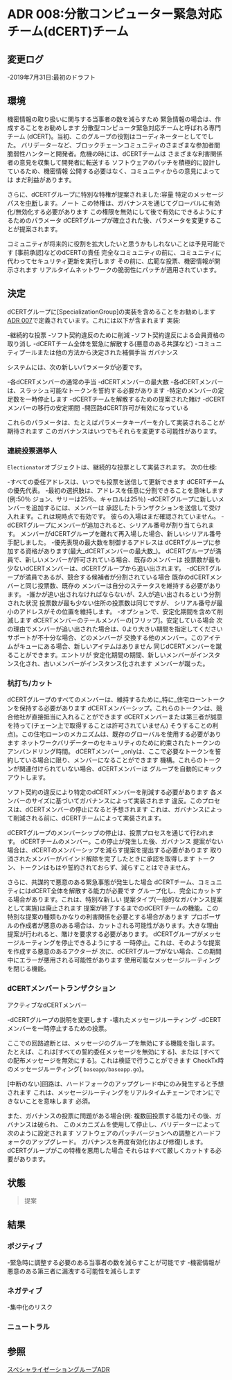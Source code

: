 # ADR 008:分散コンピューター緊急対応チーム(dCERT)チーム

## 変更ログ

-2019年7月31日:最初のドラフト

## 環境

機密情報の取り扱いに関与する当事者の数を減らすため
緊急情報の場合は、作成することをお勧めします
分散型コンピュータ緊急対応チームと呼ばれる専門チーム
(dCERT)。当初、このグループの役割はコーディネーターとしてでした。
バリデーターなど、ブロックチェーンコミュニティのさまざまな参加者間
脆弱性ハンターと開発者。危機の時には、dCERTチームは
さまざまな利害関係者の意見を収集して開発者に転送する
ソフトウェアのパッチを積極的に設計しているため、機密情報
公開する必要はなく、コミュニティからの意見によっては
まだ利益があります。

さらに、dCERTグループに特別な特権が提案されました:容量
特定のメッセージパスを[中断](別名、一時的に無効)します。ノート
この特権は、ガバナンスを通じてグローバルに有効化/無効化する必要があります
この権限を無効にして後で有効にできるようにするためのパラメータ
dCERTグループが確立された後、パラメータを変更することが提案されます。

コミュニティが将来的に役割を拡大したいと思うかもしれないことは予見可能です
[事前承認]などのdCERTの責任
完全なコミュニティの前に、コミュニティに代わってセキュリティ更新を実行します
その前に、広範な投票、機密情報が開示されます
リアルタイムネットワークの脆弱性にパッチが適用されています。

## 決定

dCERTグループに[SpecializationGroup]の実装を含めることをお勧めします
[ADR 007](./adr-007-specialization-groups.md)で定義されています。これには以下が含まれます
実装:

-継続的な投票
-ソフト契約違反のために削減
-ソフト契約違反による会員資格の取り消し
-dCERTチーム全体を緊急に解散する(悪意のある共謀など)
-コミュニティプールまたは他の方法から決定された補償手当
   ガバナンス

システムには、次の新しいパラメータが必要です。

-各dCERTメンバーの通常の手当
-dCERTメンバーの最大数
-各dCERTメンバーは、スラッシュ可能なトークンを誓約する必要があります
-特定のメンバーの定足数を一時停止します
-dCERTチームを解散するための提案された賭け
-dCERTメンバーの移行の安定期間
-開回路dCERT許可が有効になっている

これらのパラメータは、たとえばパラメータキーパーを介して実装されることが期待されます
このガバナンスはいつでもそれらを変更する可能性があります。

### 連続投票選挙人

`Electionator`オブジェクトは、継続的な投票として実装されます。
次の仕様:

-すべての委任アドレスは、いつでも投票を送信して更新できます
   dCERTチームの優先代表。
-最初の選択肢は、アドレスを任意に分割できることを意味します(例:50％
   ジョン、サリーは25％、キャロルは25％)
-dCERTグループに新しいメンバーを追加するには、メンバーは
   承認したトランザクションを送信して受け入れます。これは現時点で有効です。
   彼らの入場はまだ確認されていません。
    -dCERTグループにメンバーが追加されると、シリアル番号が割り当てられます。
     メンバーがdCERTグループを離れて再入場した場合、新しいシリアル番号
     手配しました。
-優先表現の最大数を制御するアドレスは
   dCERTグループに参加する資格があります(最大_dCERTメンバーの最大数_)。
   dCERTグループが満員で、新しいメンバーが許可されている場合、既存のメンバーは
   投票数が最も少ないdCERTメンバーは、dCERTグループから追い出されます。
    -dCERTグループが満員であるが、競合する候補者が分割されている場合
     既存のdCERTメンバーと同じ投票数、既存の
     メンバーは自分のステータスを維持する必要があります。
    -誰かが追い出されなければならないが、2人が追い出されるという分割された状況
     投票数が最も少ない住所の投票数は同じですが、
     シリアル番号が最小のアドレスがその位置を維持します。
-オプションで、安定化期間を含めて削減します
   dCERTメンバーのテールメンバーの[フリップ]。安定している場合
   次の理由でメンバーが追い出された場合は、0より大きい期間を指定してください
   サポートが不十分な場合、どのメンバーが
   交換する他のメンバー。このアイテムがキューにある場合、新しいアイテムはありません
   同じdCERTメンバーを蹴ることができます。エントリが
   安定化期間の期間、新しいメンバーがインスタンス化され、古いメンバーがインスタンス化されます
   メンバーが蹴った。 

### 杭打ち/カット

dCERTグループのすべてのメンバーは、維持するために_特に_住宅ローントークンを保持する必要があります
dCERTメンバーシップ。これらのトークンは、競合他社が直接抵当に入れることができます
dCERTメンバーまたは第三者が誠意を持って(チェーン上で取得することは許可されていません)
そうすることの利点)。この住宅ローンのメカニズムは、既存のグローバルを使用する必要があります
ネットワークバリデーターのセキュリティのために約束されたトークンのアンバンドリング時間。 dCERTメンバー
_onlyは、ここで必要なトークンを誓約している場合に限り、メンバーになることができます
機構。これらのトークンが関連付けられていない場合、dCERTメンバーは
グループを自動的にキックアウトします。

ソフト契約の違反により特定のdCERTメンバーを削減する必要があります
各メンバーのサイズに基づいてガバナンスによって実装されます
違反。このプロセスは、dCERTメンバーの停止になると予想されます
これは、ガバナンスによって削減される前に、dCERTチームによって実装されます。

dCERTグループのメンバーシップの停止は、投票プロセスを通じて行われます。
dCERTチームのメンバー。この停止が発生した後、ガバナンス
提案がない場合は、dCERTのメンバーシップを減らす提案を提出する必要があります
取り消されたメンバーがバインド解除を完了したときに承認を取得します
トークン、トークンはもはや誓約されておらず、減らすことはできません。

さらに、共謀的で悪意のある緊急事態が発生した場合
dCERTチーム、コミュニティにはdCERT全体を解散する能力が必要です
グループ化し、完全にカットする場合があります。これは、特別な新しい
提案タイプ(一般的なガバナンス提案として実施)は廃止されます
提案が終了するまでのdCERTチームの機能。この
特別な提案の種類もかなりの利害関係を必要とする場合があります
プロポーザルの作成者が悪意のある場合は、カットされる可能性があります。大きな理由
提案が行われると、賭けを要求する必要があります。
dCERTグループがメッセージルーティングを停止できるようにする
一時停止。これは、そのような提案を作成する悪意のあるアクターが
次に、dCERTグループがない場合、この期間中にエラーが悪用される可能性があります
使用可能なメッセージルーティングを閉じる機能。

### dCERTメンバートランザクション

アクティブなdCERTメンバー

-dCERTグループの説明を変更します
-壊れたメッセージルーティング
-dCERTメンバーを一時停止するための投票。

ここでの回路遮断とは、メッセージのグループを無効にする機能を指します。
たとえば、これは[すべての誓約委任メッセージを無効にする]、または
[すべての配布メッセージを無効にする]。これは検証で行うことができます
CheckTx時のメッセージルーティング(
`baseapp/baseapp.go`)。

[中断のない]回路は、ハードフォークのアップグレード中にのみ発生すると予想されます
これは、メッセージルーティングをリアルタイムチェーンでオンにできないことを意味します
必須。

また、ガバナンスの投票に問題がある場合(例:
複数回投票する能力)その後、ガバナンスは破られ、
このメカニズムを使用して停止し、バリデーターによって次のように設定されます
ソフトウェアのパッチバージョンへの調整とハードフォークのアップグレード。
ガバナンスを再度有効化(および修復)します。 dCERTグループがこの特権を悪用した場合
それらはすべて厳しくカットする必要があります。

## 状態

>提案

## 結果

### ポジティブ

-緊急時に調整する必要のある当事者の数を減らすことが可能です
-機密情報が悪意のある第三者に漏洩する可能性を減らします

### ネガティブ

-集中化のリスク

### ニュートラル

## 参照

  [スペシャライゼーショングループADR](./adr-007-specialization-groups.md) 